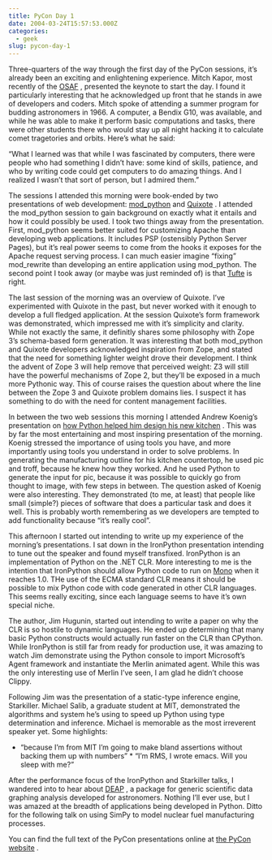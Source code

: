 ```yaml
---
title: PyCon Day 1
date: 2004-03-24T15:57:53.000Z
categories:
  - geek
slug: pycon-day-1
---
```

Three-quarters of the way through the first day of the PyCon sessions, it’s already been an exciting and enlightening experience. Mitch Kapor, most recently of the [<span class="caps">OSAF</span>][1] , presented the keynote to start the day. I found it particularly interesting that he acknowledged up front that he stands in awe of developers and coders. Mitch spoke of attending a summer program for budding astronomers in 1966. A computer, a Bendix G10, was available, and while he was able to make it perform basic computations and tasks, there were other students there who would stay up all night hacking it to calculate comet tragetories and orbits. Here’s what he said:

“What I learned was that while I was fascinated by computers, there were people who had something I didn’t have: some kind of skills, patience, and who by writing code could get computers to do amazing things. And I realized I wasn’t that sort of person, but I admired them.”

The sessions I attended this morning were book-ended by two presentations of web development: [mod_python][2]  and [Quixote][3] . I attended the mod\_python session to gain background on exactly what it entails and how it could possibly be used. I took two things away from the presentation. First, mod\_python seems better suited for customizing Apache than developing web applications. It includes <span class="caps">PSP</span> (ostensibly Python Server Pages), but it’s real power seems to come from the hooks it exposes for the Apache request serving process. I can much easier imagine “fixing” mod\_rewrite than developing an entire application using mod\_python. The second point I took away (or maybe was just reminded of) is that [Tufte][4]  is right.

The last session of the morning was an overview of Quixote. I’ve experimented with Quixote in the past, but never worked with it enough to develop a full fledged application. At the session Quixote’s form framework was demonstrated, which impressed me with it’s simplicity and clarity. While not exactly the same, it definitly shares some philosophy with Zope 3’s schema-based form generation. It was interesting that both mod_python and Quixote developers acknowledged inspiration from Zope, and stated that the need for something lighter weight drove their development. I think the advent of Zope 3 will help remove that perceived weight: Z3 will still have the powerful mechanisms of Zope 2, but they’ll be exposed in a much more Pythonic way. This of course raises the question about where the line between the Zope 3 and Quixote problem domains lies. I suspect it has something to do with the need for content management facilities.

In between the two web sessions this morning I attended Andrew Koenig’s presentation on [how Python helped him design his new kitchen][5] . This was by far the most entertaining and most inspiring presentation of the morning. Koenig stressed the importance of using tools you have, and more importantly using tools you understand in order to solve problems. In generating the manufacturing outline for his kitchen countertop, he used pic and troff, because he knew how they worked. And he used Python to generate the input for pic, because it was possible to quickly go from thought to image, with few steps in between. The question asked of Koenig were also interesting. They demonstrated (to me, at least) that people like small (simple?) pieces of software that does a particular task and does it well. This is probably worth remembering as we developers are tempted to add functionality because “it’s really cool”.

This afternoon I started out intending to write up my experience of the morning’s presentations. I sat down in the IronPython presentation intending to tune out the speaker and found myself transfixed. IronPython is an implementation of Python on the .<span class="caps">NET</span> <span class="caps">CLR</span>. More interesting to me is the intention that IronPython should allow Python code to run on [Mono][6]  when it reaches 1.0. THe use of the <span class="caps">ECMA</span> standard <span class="caps">CLR</span> means it should be possible to mix Python code with code generated in other <span class="caps">CLR</span> languages. This seems really exciting, since each language seems to have it’s own special niche.

The author, Jim Hugunin, started out intending to write a paper on why the <span class="caps">CLR</span> is so hostile to dynamic languages. He ended up determining that many basic Python constructs would actually run faster on the <span class="caps">CLR</span> than CPython. While IronPython is still far from ready for production use, it was amazing to watch Jim demonstrate using the Python console to import Microsoft’s Agent framework and instantiate the Merlin animated agent. While this was the only interesting use of Merlin I’ve seen, I am glad he didn’t choose Clippy.

Following Jim was the presentation of a static-type inference engine, Starkiller. Michael Salib, a graduate student at <span class="caps">MIT</span>, demonstrated the algorithms and system he’s using to speed up Python using type determination and inference. Michael is memorable as the most irreverent speaker yet. Some highlights:

* “because I’m from <span class="caps">MIT</span> I’m going to make bland assertions without backing them up with numbers” * “I’m <span class="caps">RMS</span>, I wrote emacs. Will you sleep with me?”

After the performance focus of the IronPython and Starkiller talks, I wandered into to hear about [<span class="caps">DEAP</span>][7] , a package for generic scientific data graphing analysis developed for astronomers. Nothing I’ll ever use, but I was amazed at the breadth of applications being developed in Python. Ditto for the following talk on using SimPy to model nuclear fuel manufacturing processes.

You can find the full text of the PyCon presentations online at [the PyCon website][8] .



 [1]: http://osafoundation.org
 [2]: http://www.modpython.org/
 [3]: http://www.mems-exchange.org/software/quixote/
 [4]: http://www.edwardtufte.com/tufte/powerpoint
 [5]: http://pycon.org/dc2004/talks/index_html#kitchen
 [6]: http://go-mono.com
 [7]: http://deap.sourceforge.net
 [8]: http://www.python.org/pycon/dc2004/papers/
